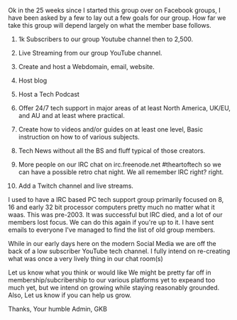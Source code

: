 Ok in the 25 weeks since I started this group over on Facebook groups, I have been asked by a few to lay out a few goals for our group. How far we take this group will depend largely on what the member base follows.

1) 1k Subscribers to our group Youtube channel then to 2,500.

2) Live Streaming from our group YouTube channel.

3) Create and host a Webdomain, email, website.

4) Host blog

5) Host a Tech Podcast

6) Offer 24/7 tech support in major areas of at least North America, UK/EU, and AU and at least where practical.

7) Create how to videos and/or guides on at least one level, Basic instruction on how to of various subjects.

8) Tech News without all the BS and fluff typical of those creators.

9) More people on our IRC chat on irc.freenode.net #theartoftech so we can have a possible retro chat night. We all remember IRC right? right.

10) Add a Twitch channel and live streams.
    
I used to have a IRC based PC tech support group primarily focused on 8, 16 and early 32 bit processor computers pretty much no matter what it waas. This was pre-2003. It was successful but IRC died, and a lot of our members lost focus. We can do this again if you're up to it. I have sent emails to everyone I've managed to find the list of old group members.

While in our early days here on the modern Social Media we are off the back of a low subscriber YouTube tech channel. I fully intend on re-creating what was once a very lively thing in our chat room(s)

Let us know what you think or would like We might be pretty far off in membership/subcribership to our various platforms yet to expeand too much yet, but we intend on growing while staying reasonably grounded. Also, Let us know if you can help us grow.

Thanks,
Your humble Admin,
GKB
